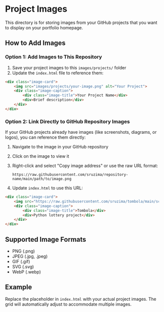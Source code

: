 # Project Images

This directory is for storing images from your GitHub projects that you want to display on your portfolio homepage.

## How to Add Images

### Option 1: Add Images to This Repository

1. Save your project images to this `images/projects/` folder
2. Update the `index.html` file to reference them:

```html
<div class="image-card">
    <img src="images/projects/your-image.png" alt="Your Project">
    <div class="image-caption">
        <div class="image-title">Your Project Name</div>
        <div>Brief description</div>
    </div>
</div>
```

### Option 2: Link Directly to GitHub Repository Images

If your GitHub projects already have images (like screenshots, diagrams, or logos), you can reference them directly:

1. Navigate to the image in your GitHub repository
2. Click on the image to view it
3. Right-click and select "Copy image address" or use the raw URL format:
   ```
   https://raw.githubusercontent.com/sruzima/repository-name/main/path/to/image.png
   ```

4. Update `index.html` to use this URL:

```html
<div class="image-card">
    <img src="https://raw.githubusercontent.com/sruzima/tombola/main/screenshot.png" alt="Tombola Project">
    <div class="image-caption">
        <div class="image-title">Tombola</div>
        <div>Python lottery project</div>
    </div>
</div>
```

## Supported Image Formats

- PNG (.png)
- JPEG (.jpg, .jpeg)
- GIF (.gif)
- SVG (.svg)
- WebP (.webp)

## Example

Replace the placeholder in `index.html` with your actual project images. The grid will automatically adjust to accommodate multiple images.
